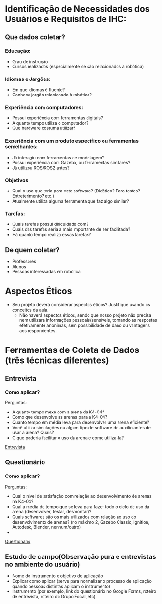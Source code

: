 # Identificação de Necessidades dos Usuários e Requisitos de IHC:
  ## Que dados coletar?
  ### Educação:     
  - Grau de instrução  
  - Cursos realizados (especialmente se são relacionados à robótica)  
    
  ### Idiomas e Jargões:    
  - Em que idiomas é fluente?  
  - Conhece jargão relacionado à robótica?  
    
  ### Experiência com computadores:   
  - Possui experiência com ferramentas digitais?  
  - A quanto tempo utiliza o computador?  
  - Que hardware costuma utilizar?  
    
  ### Experiência com um produto específico ou ferramentas semelhantes:  
  - Já interagiu com ferramentas de modelagem?   
  - Possui experiência com Gazebo, ou ferramentas similares?  
  - Já utilizou ROS/ROS2 antes?  
  
  ### Objetivos:  
  - Qual o uso que teria para este software? (Didático? Para testes? Entreterimento? etc.)  
  - Atualmente utiliza alguma ferramenta que faz algo similar?  
  
  ### Tarefas:  
  - Quais tarefas possui dificuldade com?  
  - Quais das tarefas seria a mais importante de ser facilitada?  
  - Há quanto tempo realiza essas tarefas?
  
 ## De quem coletar?
  - Professores
  - Alunos
  - Pessoas interessadas em robótica

# Aspectos Éticos
- Seu projeto deverá considerar aspectos éticos? Justifique usando os conceitos da aula.  
    - Não haverá aspectos éticos, sendo que nosso projeto não precisa nem utilizará informações pessoais/sensíveis, tornando as respostas efetivamente anonimas, sem possibilidade de dano ou vantagens aos respondentes.    

# Ferramentas de Coleta de Dados (três técnicas diferentes)
## Entrevista
### Como aplicar?
Perguntas:
* A quanto tempo mexe com a arena da K4-04?
* Como que desenvolve as arenas para a K4-04?
* Quanto tempo em média leva para desenvolver uma arena eficiente?
* Você utiliza simulações ou algum tipo de software de auxilio antes de usar a arena? Quais?
* O que poderia facilitar o uso da arena e como utiliza-la?

[Entrevista]()
## Questionário
### Como aplicar?
Perguntas:
* Qual o nivel de satisfação com relação ao desenvolvimento de arenas na K4-04?
* Qual a média de tempo que se leva para fazer todo o ciclo de uso da arena (desenvolver, testar, desmontar)?
* Quais softwares são os mais utilizados com relação ao uso do desenvolvimento de arenas? (no máximo 2, Gazebo Classic, Ignition, Autodesk, Blender, nenhum/outro)
* 
[Questionário](https://forms.gle/rcivk7tz7knYRzvr8)

## Estudo de campo(Observação pura e entrevistas no ambiente do usuário)
- Nome do instrumento e objetivo de aplicação
- Explicar como aplicar (serve para normalizar o processo de aplicação quando pessoas distintas aplicam o instrumento)
- Instrumento (por exemplo, link do questionário no Google Forms, roteiro de entrevista, roteiro do Grupo Focal, etc)



